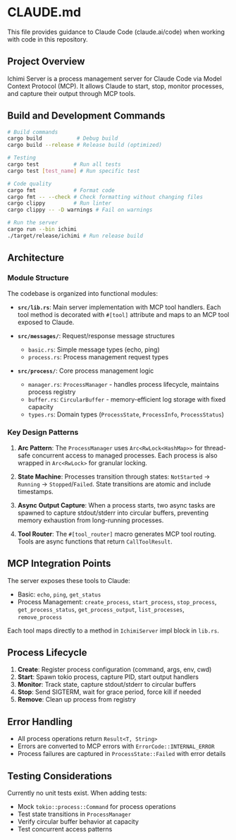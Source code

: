 # CLAUDE.md

This file provides guidance to Claude Code (claude.ai/code) when working with code in this repository.

## Project Overview

Ichimi Server is a process management server for Claude Code via Model Context Protocol (MCP). It allows Claude to start, stop, monitor processes, and capture their output through MCP tools.

## Build and Development Commands

```bash
# Build commands
cargo build           # Debug build
cargo build --release # Release build (optimized)

# Testing
cargo test           # Run all tests
cargo test [test_name] # Run specific test

# Code quality
cargo fmt            # Format code
cargo fmt -- --check # Check formatting without changing files
cargo clippy         # Run linter
cargo clippy -- -D warnings # Fail on warnings

# Run the server
cargo run --bin ichimi
./target/release/ichimi # Run release build
```

## Architecture

### Module Structure

The codebase is organized into functional modules:

- **`src/lib.rs`**: Main server implementation with MCP tool handlers. Each tool method is decorated with `#[tool]` attribute and maps to an MCP tool exposed to Claude.

- **`src/messages/`**: Request/response message structures
  - `basic.rs`: Simple message types (echo, ping)
  - `process.rs`: Process management request types
  
- **`src/process/`**: Core process management logic
  - `manager.rs`: `ProcessManager` - handles process lifecycle, maintains process registry
  - `buffer.rs`: `CircularBuffer` - memory-efficient log storage with fixed capacity
  - `types.rs`: Domain types (`ProcessState`, `ProcessInfo`, `ProcessStatus`)

### Key Design Patterns

1. **Arc<RwLock> Pattern**: The `ProcessManager` uses `Arc<RwLock<HashMap>>` for thread-safe concurrent access to managed processes. Each process is also wrapped in `Arc<RwLock>` for granular locking.

2. **State Machine**: Processes transition through states: `NotStarted` → `Running` → `Stopped`/`Failed`. State transitions are atomic and include timestamps.

3. **Async Output Capture**: When a process starts, two async tasks are spawned to capture stdout/stderr into circular buffers, preventing memory exhaustion from long-running processes.

4. **Tool Router**: The `#[tool_router]` macro generates MCP tool routing. Tools are async functions that return `CallToolResult`.

## MCP Integration Points

The server exposes these tools to Claude:
- Basic: `echo`, `ping`, `get_status`
- Process Management: `create_process`, `start_process`, `stop_process`, `get_process_status`, `get_process_output`, `list_processes`, `remove_process`

Each tool maps directly to a method in `IchimiServer` impl block in `lib.rs`.

## Process Lifecycle

1. **Create**: Register process configuration (command, args, env, cwd)
2. **Start**: Spawn tokio process, capture PID, start output handlers
3. **Monitor**: Track state, capture stdout/stderr to circular buffers
4. **Stop**: Send SIGTERM, wait for grace period, force kill if needed
5. **Remove**: Clean up process from registry

## Error Handling

- All process operations return `Result<T, String>` 
- Errors are converted to MCP errors with `ErrorCode::INTERNAL_ERROR`
- Process failures are captured in `ProcessState::Failed` with error details

## Testing Considerations

Currently no unit tests exist. When adding tests:
- Mock `tokio::process::Command` for process operations
- Test state transitions in `ProcessManager`
- Verify circular buffer behavior at capacity
- Test concurrent access patterns